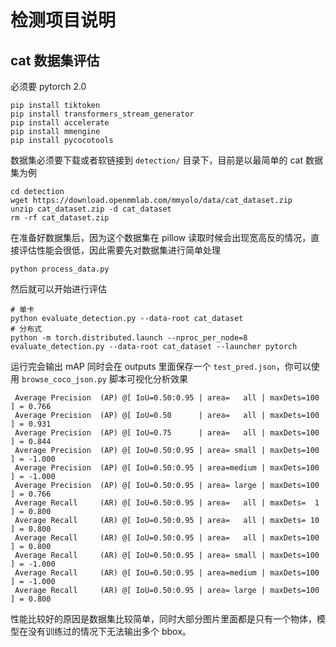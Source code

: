 # 检测项目说明

##  cat 数据集评估

必须要 pytorch 2.0

```shell
pip install tiktoken
pip install transformers_stream_generator
pip install accelerate
pip install mmengine
pip install pycocotools
```

数据集必须要下载或者软链接到 `detection/` 目录下，目前是以最简单的 cat 数据集为例

```shell
cd detection
wget https://download.openmmlab.com/mmyolo/data/cat_dataset.zip
unzip cat_dataset.zip -d cat_dataset
rm -rf cat_dataset.zip
```

在准备好数据集后，因为这个数据集在 pillow 读取时候会出现宽高反的情况，直接评估性能会很低，因此需要先对数据集进行简单处理

```shell
python process_data.py
```

然后就可以开始进行评估

```shell
# 单卡
python evaluate_detection.py --data-root cat_dataset
# 分布式
python -m torch.distributed.launch --nproc_per_node=8 evaluate_detection.py --data-root cat_dataset --launcher pytorch 
```

运行完会输出 mAP 同时会在 outputs 里面保存一个 `test_pred.json`，你可以使用 `browse_coco_json.py` 脚本可视化分析效果

```text
 Average Precision  (AP) @[ IoU=0.50:0.95 | area=   all | maxDets=100 ] = 0.766
 Average Precision  (AP) @[ IoU=0.50      | area=   all | maxDets=100 ] = 0.931
 Average Precision  (AP) @[ IoU=0.75      | area=   all | maxDets=100 ] = 0.844
 Average Precision  (AP) @[ IoU=0.50:0.95 | area= small | maxDets=100 ] = -1.000
 Average Precision  (AP) @[ IoU=0.50:0.95 | area=medium | maxDets=100 ] = -1.000
 Average Precision  (AP) @[ IoU=0.50:0.95 | area= large | maxDets=100 ] = 0.766
 Average Recall     (AR) @[ IoU=0.50:0.95 | area=   all | maxDets=  1 ] = 0.800
 Average Recall     (AR) @[ IoU=0.50:0.95 | area=   all | maxDets= 10 ] = 0.800
 Average Recall     (AR) @[ IoU=0.50:0.95 | area=   all | maxDets=100 ] = 0.800
 Average Recall     (AR) @[ IoU=0.50:0.95 | area= small | maxDets=100 ] = -1.000
 Average Recall     (AR) @[ IoU=0.50:0.95 | area=medium | maxDets=100 ] = -1.000
 Average Recall     (AR) @[ IoU=0.50:0.95 | area= large | maxDets=100 ] = 0.800
```

性能比较好的原因是数据集比较简单，同时大部分图片里面都是只有一个物体，模型在没有训练过的情况下无法输出多个 bbox。


